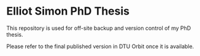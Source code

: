 # Elliot Simon PhD Thesis #

This repository is used for off-site backup and version control of my PhD thesis.

Please refer to the final published version in DTU Orbit once it is available.